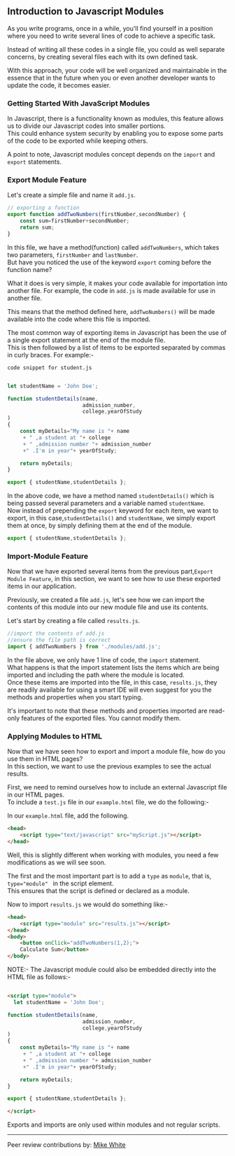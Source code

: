## Introduction to Javascript Modules

As you write programs, once in a while, you'll find yourself in a position where you need to write several lines of code to achieve a specific task.  

Instead of writing all these codes in a single file, you could as well separate concerns, by creating several files each with its own defined task.  

With this approach, your code will be well organized and maintainable in the essence that in the future when you or even another developer wants to update the code, it becomes easier.


### Getting Started With JavaScript Modules
In Javascript, there is a functionality known as modules, this feature allows us to divide our Javascript codes into smaller portions.  
This could enhance system security by enabling you to expose some parts of the code to be exported while keeping others.  

A point to note, Javascript modules concept depends on the ```import``` and ```export``` statements.  

### Export Module Feature
Let's create a simple file and name it 
```add.js```.
```js
// exporting a function
export function addTwoNumbers(firstNumber,secondNumber) {
    const sum=firstNumber+secondNumber;
    return sum;
}
```
In this file, we have a method(function) called ```addTwoNumbers```, which takes two parameters, ```firstNumber``` and ```lastNumber```.  
But have you noticed the use of the keyword ```export``` coming before the function name?  

What it does is very simple, it makes your code available for importation into another file. For example, the code in `add.js` is made available for use in another file.

This means that the method defined here, ```addTwoNumbers()``` will be made available into the code where this file is imported.  

The most common way of exporting items in Javascript has been the use of a single export statement at the end of the module file.  
This is then followed by a list of items to be exported separated by commas in curly braces. For example:-  

```code snippet for student.js```

```js

let studentName = 'John Doe';

function studentDetails(name,
                        admission_number,
                        college,yearOfStudy
)
{
    const myDetails="My name is "+ name
     + " ,a student at "+ college
     + " ,admission number "+ admission_number
     +" .I'm in year"+ yearOfStudy;

    return myDetails;
}

export { studentName,studentDetails };

```
In the above code, we have a method named ```studentDetails()```  which is being passed several parameters and a variable named ```studentName```.  
Now instead of prepending the ```export``` keyword for each item, we want to export, in this case,```studentDetails()``` and ```studentName```, we simply export them at once, by simply defining them at the end of the module. 
```js
export { studentName,studentDetails };
```

### Import-Module Feature

Now that we have exported several items from the previous part,```Export Module Feature```, in this section, we want to see how to use these exported items in our application.  

Previously, we created a file ```add.js```, let's see how we can import the contents of this module into our new module file and use its contents.  

Let's start by creating a file called ```results.js```.  

```js
//import the contents of add.js
//ensure the file path is correct
import { addTwoNumbers } from './modules/add.js';

```

In the file above, we only have 1 line of code, the ```import``` statement.  
What happens is that the import statement lists the items which are being imported and including the path where the module is located.  
Once these items are imported into the file, in this case, ```results.js```, they are readily available for using a smart IDE will even suggest for you the methods and properties when you start typing.  

It's important to note that these methods and properties imported are read-only features of the exported files. You cannot modify them.  

### Applying Modules to HTML

Now that we have seen how to export and import a module file, how do you use them in HTML pages?  
In this section, we want to use the previous examples to see the actual results.  

First, we need to remind ourselves how to include an external Javascript file in our HTML pages.  
To include a ```test.js``` file in our ```example.html```
file, we do the following:-  

In our ```example.html``` file, add the following.  
```html
<head>
    <script type="text/javascript" src="myScript.js"></script>
</head>

```
Well, this is slightly different when working with modules, you need a few modifications as we will see soon.  

The first and the most important part is to add a ```type``` as ```module```, that is, ```type="module" ``` in the script element.  
This ensures that the script is defined or declared as a module.  

Now to import ```results.js``` we would do something like:-  
```html
<head>
    <script type="module" src="results.js"></script>
</head>
<body>
    <button onClick="addTwoNumbers(1,2);">
    Calculate Sum</button>
</body>
```


NOTE:- The Javascript module could also be embedded directly into the HTML file as follows:-  

```HTML

<script type="module">
  let studentName = 'John Doe';

function studentDetails(name,
                        admission_number,
                        college,yearOfStudy
)
{
    const myDetails="My name is "+ name
     + " ,a student at "+ college
     + " ,admission number "+ admission_number
     +" .I'm in year"+ yearOfStudy;

    return myDetails;
}

export { studentName,studentDetails };

</script>

```
Exports and imports are only used within modules and not regular scripts.

---

Peer review contributions by: [Mike White](https://www.section.io/engineering-education/authors/mike-white/)
